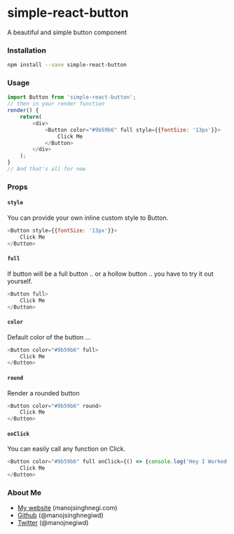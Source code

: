 # simple-react-button
A beautiful and simple button component

### Installation
```sh
npm install --save simple-react-button
```
### Usage
```javascript
import Button from 'simple-react-button';
// then in your render function
render() {
    return(
        <div>
            <Button color="#9b59b6" full style={{fontSize: '13px'}}>
                Click Me
            </Button>
        </div>
    );
}
// And that's all for now
```

### Props
#### `style`
You can provide your own inline custom style to Button.
```javascript
<Button style={{fontSize: '13px'}}>
    Click Me
</Button>
```
#### `full`
If button will be a full button .. or a hollow button .. you have to try it out yourself.
```javascript
<Button full>
    Click Me
</Button>
```
#### `color`
Default color of the button ...
```javascript
<Button color="#9b59b6" full>
    Click Me
</Button>
```
#### `round`
Render a rounded button
```javascript
<Button color="#9b59b6" round>
    Click Me
</Button>
```
#### `onClick`
You can easily call any function on Click.
```javascript
<Button color="#9b59b6" full onClick={() => {console.log('Hey I Worked')}}>
    Click Me
</Button>
```


### About Me

 * [My website](http://manojsinghnegi.com) (manojsinghnegi.com)
 * [Github](http://github.com/manojsinghnegiwd) (@manojsinghnegiwd)
 * [Twitter](http://twitter.com/manojnegiwd) (@manojnegiwd)